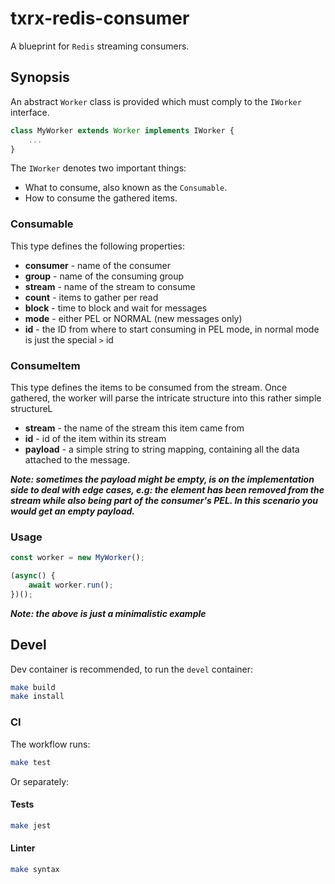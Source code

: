 # txrx-redis-consumer

A blueprint for `Redis` streaming consumers.

## Synopsis

An abstract `Worker` class is provided which must comply to the `IWorker` interface.

```typescript
class MyWorker extends Worker implements IWorker {
    ...
}
```

The `IWorker` denotes two important things:

- What to consume, also known as the `Consumable`.
- How to consume the gathered items.

### Consumable

This type defines the following properties:

- **consumer** - name of the consumer
- **group** - name of the consuming group
- **stream** - name of the stream to consume
- **count** - items to gather per read
- **block** - time to block and wait for messages
- **mode** - either PEL or NORMAL (new messages only)
- **id** - the ID from where to start consuming in PEL mode, in normal mode is just the special `>` id

### ConsumeItem

This type defines the items to be consumed from the stream. Once gathered, the worker will parse the intricate structure into this rather simple structureL

- **stream** - the name of the stream this item came from
- **id** - id of the item within its stream
- **payload** - a simple string to string mapping, containing all the data attached to the message.

***Note: sometimes the payload might be empty, is on the implementation side to deal with edge cases, e.g: the element has been removed from the stream while also being part of the consumer's PEL. In this scenario you would get an empty payload.***

### Usage

```typescript
const worker = new MyWorker();

(async() {
    await worker.run();
})();
```

***Note: the above is just a minimalistic example***

## Devel

Dev container is recommended, to run the `devel` container:

```bash
make build
make install
```

### CI

The workflow runs:

```bash
make test
```

Or separately:

#### Tests

```bash
make jest
```

#### Linter

```bash
make syntax
```

